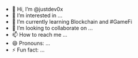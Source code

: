 - 👋 Hi, I’m @justdev0x
- 👀 I’m interested in ...
- 🌱 I’m currently learning Blockchain and #GameFi
- 💞️ I’m looking to collaborate on ...
- 📫 How to reach me ...
- 😄 Pronouns: ...
- ⚡ Fun fact: ...

<!---
justdev0x/justdev0x is a ✨ special ✨ repository because its `README.md` (this file) appears on your GitHub profile.
You can click the Preview link to take a look at your changes.
--->

